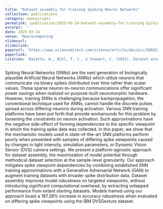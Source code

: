 ```yaml
---
title: "Dataset assembly for training Spiking Neural Networks"
collection: publications
category: manuscripts
permalink: /publication/2025-03-14-Dataset-assembly-for-training-Spiking-Neural-Networks
excerpt: ''
date: 2025-03-14
venue: 'Neurocomputing'
slidesurl: 
slideslink: 
paperurl: 'https://www.sciencedirect.com/science/article/abs/pii/S0925231224019787'
paperlink: 
citation: 'Baietto, A., Bihl, T. J., & Stewart, C. (2025). Dataset assembly for training Spiking Neural Networks. <i>Neurocomputing</i>, 622, 129207. https://doi.org/10.1016/j.neucom.2024.129207'
---
```


Spiking Neural Networks (SNNs) are the next generation of biologically plausible Artificial Neural Networks (ANNs) which utilize neurons that communicate via binary spikes distributed over time rather than scalar values. These sparse neuron-to-neuron communications offer significant power savings when realized on purpose-built neuromorphic hardware. However, training SNNs is challenging because backpropagation, the conventional technique used for ANNs, cannot handle the discrete pulses spread across differing neurons during activation. Various SNN training platforms have been put forth that provide workarounds for this problem by loosening the constraints on neuron activation. Such approximations have the negative side-effect of forming dependencies to the specific viewpoint in which the training spike data was collected. In this paper, we show that the mechanistic models used in state-of-the-art SNN platforms perform poorly when presented with samples of differing spike viewpoints caused by changes in light intensity, simulation parameters, or Dynamic Vision Sensor (DVS) camera settings. We present a platform-agnostic approach for dataset assembly, the maximization of model potential through methodical dataset selection at the sample-level granularity. Our approach mitigates spike viewpoint dependencies by combining established SNN training approximations with a Generative Adversarial Network (GAN) to augment training datasets with broader spike distribution data. Dataset assembly improves model robustness on targeted viewpoints, without introducing significant computational overhead, by extracting untapped performance from extant starting datasets. Models trained using our approach boast a 187.28% increase in accuracy robustness when evaluated on differing spike viewpoints using the IBM DVSGesture dataset.